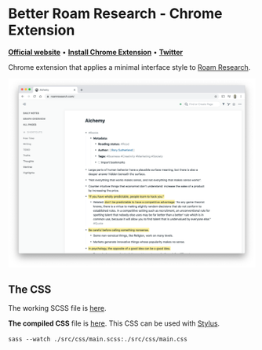 # Better Roam Research - Chrome Extension

**[Official website](https://fabriziorinaldi.com/better-roam-research/)** • **[Install Chrome Extension](https://chrome.google.com/webstore/detail/better-roam-research/llpbmcfpmhoabpmijffppodjodbgkdfk)** • **[Twitter](https://twitter.com/linuz90)**

Chrome extension that applies a minimal interface style to [Roam Research](https://roamresearch.com/).

![](/assets/preview.png)

## The CSS

The working SCSS file is [here](/main.scss). 

**The compiled CSS** file is [here](/src/css/main.css). This CSS can be used with [Stylus](https://chrome.google.com/webstore/detail/stylus-beta/apmmpaebfobifelkijhaljbmpcgbjbdo?hl=en).

`sass --watch ./src/css/main.scss:./src/css/main.css`
